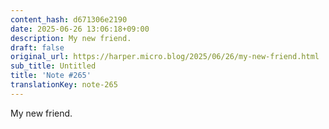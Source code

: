 ```yaml
---
content_hash: d671306e2190
date: 2025-06-26 13:06:18+09:00
description: My new friend.
draft: false
original_url: https://harper.micro.blog/2025/06/26/my-new-friend.html
sub_title: Untitled
title: 'Note #265'
translationKey: note-265
---
```


My new friend.